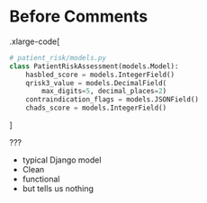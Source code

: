 # Before Comments

.xlarge-code[

```python
# patient_risk/models.py
class PatientRiskAssessment(models.Model):
    hasbled_score = models.IntegerField()
    qrisk3_value = models.DecimalField(
        max_digits=5, decimal_places=2)
    contraindication_flags = models.JSONField()
    chads_score = models.IntegerField()
```

]

???

- typical Django model
- Clean
- functional
- but tells us nothing
